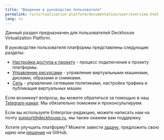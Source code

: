 ```yaml
---
title: "Введение в руководство пользователя"
permalink: ru/virtualization-platform/documentation/user/overview.html
lang: ru
---
```


Данный раздел предназначен для пользователей Deckhouse Virtualization Platform.

В руководстве пользователя платформы представлены следующие разделы:
- [Настройки доступа к проекту](./project-access.html) - процесс подключения к проекту платформы.
- [Управление ресурсами](./resource-managment/images.html) - управление виртуальными машинами, дисками, образами и снимками.
- [Сеть](./network/network-policies.html) - управление сетевыми политиками, настройка трафика и публикация виртуальных машин.


Если возникнут вопросы, вы можете обратиться за помощью в наш [Telegram-канал](https://t.me/deckhouse_ru). Мы обязательно поможем и проконсультируем.

Если вы используете Enterprise-редакцию, можете написать нам на почту&nbsp;<a href="mailto:support@deckhouse.ru">support@deckhouse.ru</a>, мы также окажем вам поддержку.

Хотите улучшить платформу? Можете завести [задачу](https://github.com/deckhouse/virtualization/issues/), предложить свою идею или [решение](https://github.com/deckhouse/virtualization/blob/main/CONTRIBUTING.md) на GitHub.

